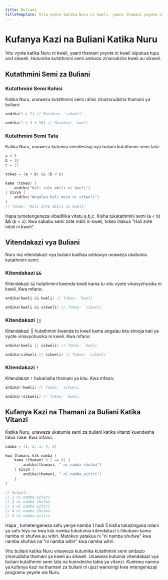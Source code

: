 ```yaml
---
title: Buliani
titleTemplate: Vitu vyote katika Nuru ni kweli, yaani thamani yoyote ni kweli isipokua tupu and sikweli.
---
```


# Kufanya Kazi na Buliani Katika Nuru

Vitu vyote katika Nuru ni kweli, yaani thamani yoyote ni kweli isipokua tupu and sikweli. Hutumika kutathmini semi ambazo zinarudisha kweli au sikweli.

## Kutathmini Semi za Buliani

### Kutathmini Semi Rahisi

Katika Nuru, unaweza kutathmini semi rahisi zinazorudisha thamani ya buliani:

```go
andika(1 > 2) // Matokeo: `sikweli`

andika(1 + 3 < 10) // Matokeo: `kweli`
```

### Kutathmini Semi Tata

Katika Nuru, unaweza kutumia viendeshaji vya buliani kutathmini semi tata:

```go
a = 5
b = 10
c = 15

tokeo = (a < b) && (b < c)

kama (tokeo) {
    andika("Hali zote mbili ni kweli")
} sivyo {
    andika("Angalau hali moja ni sikweli")
}
// Tokeo: "Hali zote mbili ni kweli"
```

Hapa tumetengeneza vibadilika vitatu a,b,c. Kisha tukatathmini semi (a < b) && (b < c). Kwa sababu semi zote mbili ni kweli, tokeo litakua "Hali zote mbili ni kweli".

## Vitendakazi vya Buliani

Nuru ina vitendakazi vya buliani kadhaa ambavyo unaweza ukatumia kutathmini semi:

### Kitendakazi `&&`

Kitendakazi `&&` hutathmini kwenda kweli kama tu vitu vyote vinavyohusika ni kweli. Kwa mfano:

```go
andika(kweli && kweli) // Tokeo: `kweli`

andika(kweli && sikweli) // Tokeo: `sikweli`
```

### Kitendakazi `||`

Kitendakazi || hutathmini kwenda to kweli kama angalau kitu kimoja kati ya vyote vinavyohusika ni kweli. Kwa mfano:

```go
andika(kweli || sikweli) // Tokeo: `kweli`

andika(sikweli || sikweli) // Tokeo: `sikweli`
```

### Kitendakazi `!`

Kitendakazi `!` hukanisha thamani ya kitu. Kwa mfano:

```go
andika(!kweli) // Tokeo: `sikweli`

andika(!sikweli) // Tokeo: `kweli`
```

## Kufanya Kazi na Thamani za Buliani Katika Vitanzi

Katika Nuru, unaweza ukatumia semi za buliani katika vitanzi kuendesha tabia zake. Kwa mfano:

```go
namba = [1, 2, 3, 4, 5]

kwa thamani ktk namba {
    kama (thamani % 2 == 0) {
        andika(thamani, " ni namba shufwa")
    } sivyo {
        andika(thamani, " ni namba witiri")
    }
}

// Output:
// 1 ni namba witiri
// 2 ni namba shufwa
// 3 ni namba witiri
// 4 ni namba shufwa
// 5 ni namba witiri
```

Hapa , tumetengeneza safu yenye namba 1 hadi 5 kisha tukazinguka ndani ya safu hiyo na kwa kila namba tukatumia kitendakazi `%` ilikubaini kama namba ni shufwa au witiri. Matokeo yatakua ni "ni namba shufwa" kwa namba shufwa na "ni namba witiri" kwa namba witiri.

Vitu buliani katika Nuru vinaweza kutumika kutathmini semi ambazo zinarudisha thamani ya kweli au sikweli. Unaweza kutumia vitendakazi vya buliani kutathmini semi tata na kuendesha tabia ya vitanzi. Kuelewa namna ya kufanya kazi na thamani za buliani ni ujuzi wamsingi kwa mtengenezaji programu yeyote wa Nuru.
